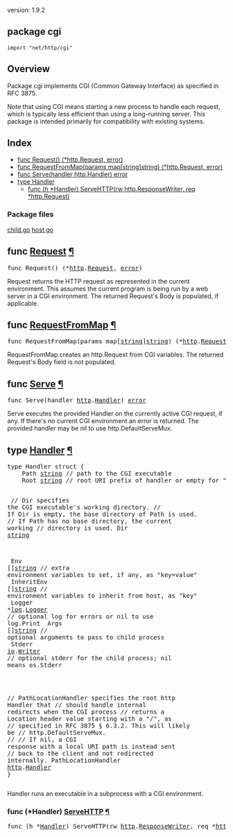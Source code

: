 version: 1.9.2
## package cgi

  `import "net/http/cgi"`

## Overview

Package cgi implements CGI (Common Gateway Interface) as specified in RFC 3875.

Note that using CGI means starting a new process to handle each request, which
is typically less efficient than using a long-running server. This package is
intended primarily for compatibility with existing systems.

## Index

- [func Request() (*http.Request, error)](#Request)
- [func RequestFromMap(params map[string]string) (*http.Request, error)](#RequestFromMap)
- [func Serve(handler http.Handler) error](#Serve)
- [type Handler](#Handler)
  - [func (h *Handler) ServeHTTP(rw http.ResponseWriter, req *http.Request)](#Handler.ServeHTTP)

### Package files
 [child.go](//github.com/golang/go/blob/2ea7d3461bb41d0ae12b56ee52d43314bcdb97f9/src/net/http/cgi/child.go) [host.go](//github.com/golang/go/blob/2ea7d3461bb41d0ae12b56ee52d43314bcdb97f9/src/net/http/cgi/host.go)

<h2 id="Request">func <a href="//github.com/golang/go/blob/2ea7d3461bb41d0ae12b56ee52d43314bcdb97f9/src/net/http/cgi/child.go#L19">Request</a>
    <a href="#Request">¶</a></h2>
<pre>func Request() (*<a href="/net/http/">http</a>.<a href="/net/http/#Request">Request</a>, <a href="/builtin/#error">error</a>)</pre>

Request returns the HTTP request as represented in the current environment. This
assumes the current program is being run by a web server in a CGI environment.
The returned Request's Body is populated, if applicable.

<h2 id="RequestFromMap">func <a href="//github.com/golang/go/blob/2ea7d3461bb41d0ae12b56ee52d43314bcdb97f9/src/net/http/cgi/child.go#L42">RequestFromMap</a>
    <a href="#RequestFromMap">¶</a></h2>
<pre>func RequestFromMap(params map[<a href="/builtin/#string">string</a>]<a href="/builtin/#string">string</a>) (*<a href="/net/http/">http</a>.<a href="/net/http/#Request">Request</a>, <a href="/builtin/#error">error</a>)</pre>

RequestFromMap creates an http.Request from CGI variables. The returned
Request's Body field is not populated.

<h2 id="Serve">func <a href="//github.com/golang/go/blob/2ea7d3461bb41d0ae12b56ee52d43314bcdb97f9/src/net/http/cgi/child.go#L136">Serve</a>
    <a href="#Serve">¶</a></h2>
<pre>func Serve(handler <a href="/net/http/">http</a>.<a href="/net/http/#Handler">Handler</a>) <a href="/builtin/#error">error</a></pre>

Serve executes the provided Handler on the currently active CGI request, if any.
If there's no current CGI environment an error is returned. The provided handler
may be nil to use http.DefaultServeMux.

<h2 id="Handler">type <a href="//github.com/golang/go/blob/2ea7d3461bb41d0ae12b56ee52d43314bcdb97f9/src/net/http/cgi/host.go#L37">Handler</a>
    <a href="#Handler">¶</a></h2>
<pre>type Handler struct {
<span id="Handler.Path"></span>    Path <a href="/builtin/#string">string</a> <span class="comment">// path to the CGI executable</span>
<span id="Handler.Root"></span>    Root <a href="/builtin/#string">string</a> <span class="comment">// root URI prefix of handler or empty for &#34;/&#34;</span>

<span id="Handler.Dir"></span>    <span class="comment">// Dir specifies the CGI executable&#39;s working directory.</span>
    <span class="comment">// If Dir is empty, the base directory of Path is used.</span>
    <span class="comment">// If Path has no base directory, the current working</span>
    <span class="comment">// directory is used.</span>
    Dir <a href="/builtin/#string">string</a>

<span id="Handler.Env"></span>    Env        []<a href="/builtin/#string">string</a>    <span class="comment">// extra environment variables to set, if any, as &#34;key=value&#34;</span>
<span id="Handler.InheritEnv"></span>    InheritEnv []<a href="/builtin/#string">string</a>    <span class="comment">// environment variables to inherit from host, as &#34;key&#34;</span>
<span id="Handler.Logger"></span>    Logger     *<a href="/log/">log</a>.<a href="/log/#Logger">Logger</a> <span class="comment">// optional log for errors or nil to use log.Print</span>
<span id="Handler.Args"></span>    Args       []<a href="/builtin/#string">string</a>    <span class="comment">// optional arguments to pass to child process</span>
<span id="Handler.Stderr"></span>    Stderr     <a href="/io/">io</a>.<a href="/io/#Writer">Writer</a>   <span class="comment">// optional stderr for the child process; nil means os.Stderr</span>

<span id="Handler.PathLocationHandler"></span>    <span class="comment">// PathLocationHandler specifies the root http Handler that</span>
    <span class="comment">// should handle internal redirects when the CGI process</span>
    <span class="comment">// returns a Location header value starting with a &#34;/&#34;, as</span>
    <span class="comment">// specified in RFC 3875 § 6.3.2. This will likely be</span>
    <span class="comment">// http.DefaultServeMux.</span>
    <span class="comment">//</span>
    <span class="comment">// If nil, a CGI response with a local URI path is instead sent</span>
    <span class="comment">// back to the client and not redirected internally.</span>
    PathLocationHandler <a href="/net/http/">http</a>.<a href="/net/http/#Handler">Handler</a>
}</pre>

Handler runs an executable in a subprocess with a CGI environment.

<h3 id="Handler.ServeHTTP">func (*Handler) <a href="//github.com/golang/go/blob/2ea7d3461bb41d0ae12b56ee52d43314bcdb97f9/src/net/http/cgi/host.go#L96">ServeHTTP</a>
    <a href="#Handler.ServeHTTP">¶</a></h3>
<pre>func (h *<a href="#Handler">Handler</a>) ServeHTTP(rw <a href="/net/http/">http</a>.<a href="/net/http/#ResponseWriter">ResponseWriter</a>, req *<a href="/net/http/">http</a>.<a href="/net/http/#Request">Request</a>)</pre>



